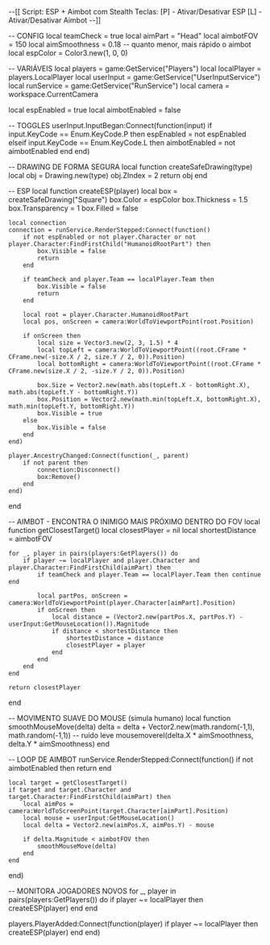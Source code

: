 --[[ 
  Script: ESP + Aimbot com Stealth
  Teclas:
  [P] - Ativar/Desativar ESP
  [L] - Ativar/Desativar Aimbot
--]]

-- CONFIG
local teamCheck = true
local aimPart = "Head"
local aimbotFOV = 150
local aimSmoothness = 0.18 -- quanto menor, mais rápido o aimbot
local espColor = Color3.new(1, 0, 0)

-- VARIÁVEIS
local players = game:GetService("Players")
local localPlayer = players.LocalPlayer
local userInput = game:GetService("UserInputService")
local runService = game:GetService("RunService")
local camera = workspace.CurrentCamera

local espEnabled = true
local aimbotEnabled = false

-- TOGGLES
userInput.InputBegan:Connect(function(input)
    if input.KeyCode == Enum.KeyCode.P then
        espEnabled = not espEnabled
    elseif input.KeyCode == Enum.KeyCode.L then
        aimbotEnabled = not aimbotEnabled
    end
end)

-- DRAWING DE FORMA SEGURA
local function createSafeDrawing(type)
    local obj = Drawing.new(type)
    obj.ZIndex = 2
    return obj
end

-- ESP
local function createESP(player)
    local box = createSafeDrawing("Square")
    box.Color = espColor
    box.Thickness = 1.5
    box.Transparency = 1
    box.Filled = false

    local connection
    connection = runService.RenderStepped:Connect(function()
        if not espEnabled or not player.Character or not player.Character:FindFirstChild("HumanoidRootPart") then
            box.Visible = false
            return
        end

        if teamCheck and player.Team == localPlayer.Team then
            box.Visible = false
            return
        end

        local root = player.Character.HumanoidRootPart
        local pos, onScreen = camera:WorldToViewportPoint(root.Position)

        if onScreen then
            local size = Vector3.new(2, 3, 1.5) * 4
            local topLeft = camera:WorldToViewportPoint((root.CFrame * CFrame.new(-size.X / 2, size.Y / 2, 0)).Position)
            local bottomRight = camera:WorldToViewportPoint((root.CFrame * CFrame.new(size.X / 2, -size.Y / 2, 0)).Position)

            box.Size = Vector2.new(math.abs(topLeft.X - bottomRight.X), math.abs(topLeft.Y - bottomRight.Y))
            box.Position = Vector2.new(math.min(topLeft.X, bottomRight.X), math.min(topLeft.Y, bottomRight.Y))
            box.Visible = true
        else
            box.Visible = false
        end
    end)

    player.AncestryChanged:Connect(function(_, parent)
        if not parent then
            connection:Disconnect()
            box:Remove()
        end
    end)
end

-- AIMBOT - ENCONTRA O INIMIGO MAIS PRÓXIMO DENTRO DO FOV
local function getClosestTarget()
    local closestPlayer = nil
    local shortestDistance = aimbotFOV

    for _, player in pairs(players:GetPlayers()) do
        if player ~= localPlayer and player.Character and player.Character:FindFirstChild(aimPart) then
            if teamCheck and player.Team == localPlayer.Team then continue end

            local partPos, onScreen = camera:WorldToViewportPoint(player.Character[aimPart].Position)
            if onScreen then
                local distance = (Vector2.new(partPos.X, partPos.Y) - userInput:GetMouseLocation()).Magnitude
                if distance < shortestDistance then
                    shortestDistance = distance
                    closestPlayer = player
                end
            end
        end
    end

    return closestPlayer
end

-- MOVIMENTO SUAVE DO MOUSE (simula humano)
local function smoothMouseMove(delta)
    delta = delta + Vector2.new(math.random(-1,1), math.random(-1,1)) -- ruído leve
    mousemoverel(delta.X * aimSmoothness, delta.Y * aimSmoothness)
end

-- LOOP DE AIMBOT
runService.RenderStepped:Connect(function()
    if not aimbotEnabled then return end

    local target = getClosestTarget()
    if target and target.Character and target.Character:FindFirstChild(aimPart) then
        local aimPos = camera:WorldToScreenPoint(target.Character[aimPart].Position)
        local mouse = userInput:GetMouseLocation()
        local delta = Vector2.new(aimPos.X, aimPos.Y) - mouse

        if delta.Magnitude < aimbotFOV then
            smoothMouseMove(delta)
        end
    end
end)

-- MONITORA JOGADORES NOVOS
for _, player in pairs(players:GetPlayers()) do
    if player ~= localPlayer then
        createESP(player)
    end
end

players.PlayerAdded:Connect(function(player)
    if player ~= localPlayer then
        createESP(player)
    end
end)
